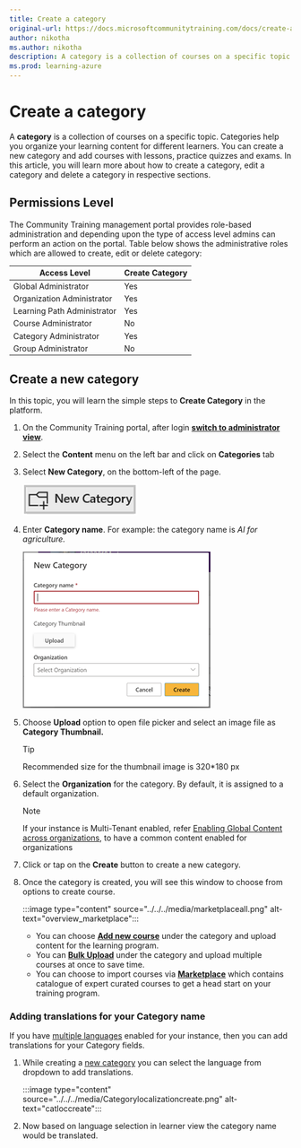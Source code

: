 ```yaml
---
title: Create a category
original-url: https://docs.microsoftcommunitytraining.com/docs/create-a-category
author: nikotha
ms.author: nikotha
description: A category is a collection of courses on a specific topic. Categories help you organize your learning content for different learners.
ms.prod: learning-azure
---
```


# Create a category

A **category** is a collection of courses on a specific topic. Categories help you organize your learning content for different learners. You can create a new category and add courses with lessons, practice quizzes and exams.
In this article, you will learn more about how to create a category, edit a category and delete a category in respective sections.

## Permissions Level

The Community Training management portal provides role-based administration and depending upon the type of access level admins can perform an action on the portal. Table below shows the administrative roles which are allowed to create, edit or delete category:

| Access Level  | Create Category |
| --- | --- |
| Global Administrator | Yes |
| Organization Administrator | Yes |
| Learning Path Administrator | Yes |
| Course Administrator | No |
| Category Administrator | Yes |
| Group Administrator | No |

## Create a new category

In this topic, you will learn the simple steps to **Create Category** in the platform.

1. On the Community Training portal, after login [**switch to administrator view**](../../../get-started/step-by-step-configuration-guide.md#step-2--switch-to-administrator-view-of-the-portal).

2. Select the **Content** menu on the left bar and click on **Categories** tab

3. Select **New Category**, on the bottom-left of the page.

    ![New category button](../../../media/New%20category%20button.png)

4. Enter **Category name**. For example: the category name is *AI for agriculture.*

    ![AI for agriculture](../../../media/image%28385%29.png)

5. Choose **Upload** option to open file picker and select an image file as **Category Thumbnail.**

    > [!TIP]
    > Recommended size for the thumbnail image is 320*180 px

6. Select the **Organization** for the category. By default, it is assigned to a default organization.

    > [!Note]
    > If your instance is Multi-Tenant enabled, refer [Enabling Global Content across organizations](../../content-management-overview.md#enabling-global-content-across-organizations), to have a common content enabled for organizations

7. Click or tap on the **Create** button to create a new category.

8. Once the category is created, you will see this window to choose from options to create course.

    :::image type="content" source="../../../media/marketplaceall.png" alt-text="overview_marketplace":::

    * You can choose [**Add new course**](create-a-new-course.md#option-1---create-a-single-course-in-a-category) under the category and upload content for the learning program.
    * You can [**Bulk Upload**](create-a-new-course.md#option-3---create-multiple-courses-in-a-category) under the category and upload multiple courses at once to save time.
    * You can choose to import courses via [**Marketplace**](create-a-new-course.md#option-2---add-course-via-content-marketplace) which contains catalogue of expert curated courses to get a head start on your training program.

### Adding translations for your Category name

If you have [multiple languages](../../../settings/customize-languages-for-the-learners-on-the-platform.md#customize-languages-on-the-platform) enabled for your instance, then you can add translations for your Category fields.

1. While creating a [new category](#create-a-category) you can select the language from dropdown to add translations.

    :::image type="content" source="../../../media/Categorylocalizationcreate.png" alt-text="catloccreate":::
2. Now based on language selection in learner view the category name would be translated.
